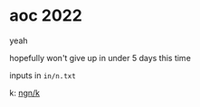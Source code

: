 # aoc 2022

yeah

hopefully won't give up in under 5 days this time

inputs in `in/n.txt`

k: [ngn/k](https://codeberg.org/ngn/k/)
